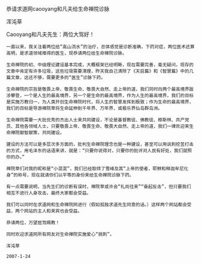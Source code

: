 恭请求道网caooyang和凡夫给生命禅院诊脉

浑沌草


Caooyang和凡夫先生：两位大驾好！

    一直以来，我关注着两位给“高山流水”的治疗，总体感觉是诊断准确，下药对症，两位医术还算高明，是求道领域难得的医生，现恭请两位给生命禅院诊脉。

    生命禅院的初、中级理论建设基本完成，大概框架已经明晰，现在需要完善，毫无疑问，现存的文章中肯定有许多垃圾，这些垃圾需要清理，昨天我自己清除了《天启篇》和《智慧篇》中的几篇文章，这还不够，需要更多的“医生”诊脉下药。

    生命禅院的宗旨是敬畏上帝、敬畏生命、敬畏大自然、走上帝的道，我们同时向两个最高境界跋涉攀登，一个是人生的最高境界，另一个是生命的最高境界，作为人生的最高境界，我们的目标是实施万教归一，为人类开创生命禅院时代，将人生的智慧发挥到极致；作为生命的最高境界，我们的目标是导游禅院草将生命延伸到千年界、万年界、或极乐界仙岛群岛洲。

    生命禅院需要一大批优秀的杰出人士来共同建设，不论是基督教徒、佛教徒、穆斯林、共产党员、其他各领域人士，只要敬畏上帝、敬畏生命、敬畏大自然、走上帝的道，我们一律欢迎来生命禅院献智献策，共同建设。

    建设的方法可以是多层次多方面的，批判生命禅院理念也是一种建设，甚至可以用讽刺挖苦打击的方式，用毛泽东的话语来讲，就是：“只要你说得对，只要你的批评对人民有好处，我们就照你的办。”

    禅院草们对我的昵称是“小混混”，我们已经取缔了雪峰及其“上帝的使者，耶稣和释迦牟尼化身”的称号，现在就请你们以平等的身份来给生命禅院诊脉下药。

    有一点需要说明，当先生们的诊断有误时，禅院草或许会“礼尚往来”“奋起反击”，但只要我们相互不进行人身攻击，最终大家都会受益。

    我们可以同时在求道网和生命禅院网进行（假如孤独求道先生同意的话。）这样两个网站都会受益，两个网站的主人和来宾也会受益。

    恭请两位，万望屈驾赐教！

    同时欢迎求道网所有网友对生命禅院实施爱心“挑刺”。

    浑沌草

    2007-1-24



